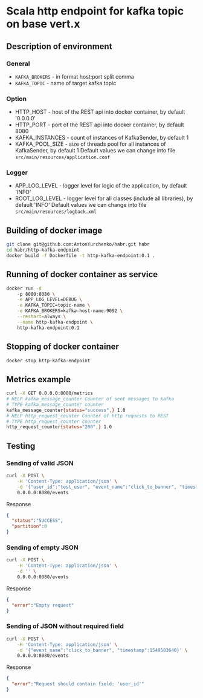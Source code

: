 # Scala http endpoint for kafka topic on base vert.x

## Description of environment
### General
* `KAFKA_BROKERS` - in format host:port split comma
* `KAFKA_TOPIC` - name of target kafka topic
### Option
* HTTP_HOST - host of the REST api into docker container, by default '0.0.0.0'
* HTTP_PORT - port of the REST api into docker container, by default 8080
* KAFKA_INSTANCES - count of instances of KafkaSender, by default 1
* KAFKA_POOL_SIZE - size of threads pool for all instances of KafkaSender, by default 1
Default values we can change into file `src/main/resources/application.conf`
### Logger
* APP_LOG_LEVEL - logger level for logic of the application, by default 'INFO'
* ROOT_LOG_LEVEL - logger level for all classes (include all libraries), by default 'INFO'
Default values we can change into file `src/main/resources/logback.xml`

## Building of docker image
```bash
git clone git@github.com:AntonYurchenko/habr.git habr
cd habr/http-kafka-endpoint
docker build -f Dockerfile -t http-kafka-endpoint:0.1 .
```

## Running of docker container as service
```bash
docker run -d
    -p 8080:8080 \
    -e APP_LOG_LEVEL=DEBUG \
    -e KAFKA_TOPIC=topic-name \
    -e KAFKA_BROKERS=kafka-host-name:9092 \
    --restart=always \
    --name http-kafka-endpoint \
    http-kafka-endpoint:0.1 
```

## Stopping of docker container
```bash
docker stop http-kafka-endpoint
```

## Metrics example
```bash
curl -X GET 0.0.0.0:8080/metrics
# HELP kafka_message_counter Counter of sent messages to kafka
# TYPE kafka_message_counter counter
kafka_message_counter{status="success",} 1.0
# HELP http_request_counter Counter of http requests to REST
# TYPE http_request_counter counter
http_request_counter{status="200",} 1.0
```

## Testing
### Sending of valid JSON
```bash
curl -X POST \
    -H 'Content-Type: application/json' \
    -d '{"user_id":"test_user", "event_name":"click_to_banner", "timestamp":1549583640}' \
    0.0.0.0:8080/events
```
Response
```json
{
  "status":"SUCCESS",
  "partition":0
}
```
### Sending of empty JSON
```bash
curl -X POST \
    -H 'Content-Type: application/json' \
    -d '' \
    0.0.0.0:8080/events
```
Response
```json
{
  "error":"Empty request"
}
```
### Sending of JSON without required field
```bash
curl -X POST \
    -H 'Content-Type: application/json' \
    -d '{"event_name":"click_to_banner", "timestamp":1549583640}' \
    0.0.0.0:8080/events
```
Response
```json
{
  "error":"Request should contain field: 'user_id'"
}
```
